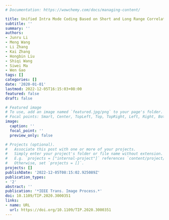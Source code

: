 ```yaml
---
# Documentation: https://wowchemy.com/docs/managing-content/

title: Unified Intra Mode Coding Based on Short and Long Range Correlations
subtitle: ''
summary: ''
authors:
- Junru Li
- Meng Wang
- Li Zhang
- Kai Zhang
- Hongbin Liu
- Shiqi Wang
- Siwei Ma
- Wen Gao
tags: []
categories: []
date: '2020-01-01'
lastmod: 2022-12-05T16:15:03+08:00
featured: false
draft: false

# Featured image
# To use, add an image named `featured.jpg/png` to your page's folder.
# Focal points: Smart, Center, TopLeft, Top, TopRight, Left, Right, BottomLeft, Bottom, BottomRight.
image:
  caption: ''
  focal_point: ''
  preview_only: false

# Projects (optional).
#   Associate this post with one or more of your projects.
#   Simply enter your project's folder or file name without extension.
#   E.g. `projects = ["internal-project"]` references `content/project/deep-learning/index.md`.
#   Otherwise, set `projects = []`.
projects: []
publishDate: '2022-12-05T08:15:02.925089Z'
publication_types:
- '2'
abstract: ''
publication: '*IEEE Trans. Image Process.*'
doi: 10.1109/TIP.2020.3000351
links:
- name: URL
  url: https://doi.org/10.1109/TIP.2020.3000351
---
```

